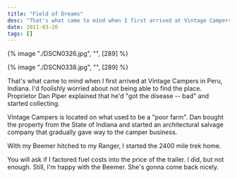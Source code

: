 ```yaml
---
title: "Field of Dreams"
desc: "That's what came to mind when I first arrived at Vintage Campers in Peru, Indiana. I'd foolishly worried about not being able to find the place. Proprietor Dan Piper explained that he'd \"got the disease -- bad\" and started collecting."
date: 2011-03-26
tags: []
---
```

<div class="md:float-right md:pl-10">
  {% image "./DSCN0326.jpg", "", [289] %}

  {% image "./DSCN0338.jpg", "", [289] %}
</div>

That's what came to mind when I first arrived at Vintage Campers in Peru, Indiana. I'd foolishly worried about not being able to find the place. Proprietor Dan Piper explained that he'd "got the disease -- bad" and started collecting.

Vintage Campers is located on what used to be a "poor farm". Dan bought the property from the State of Indiana and started an architectural salvage company that gradually gave way to the camper business.

With my Beemer hitched to my Ranger, I started the 2400 mile trek home.

You will ask if I factored fuel costs into the price of the trailer. I did, but not enough. Still, I'm happy with the Beemer. She's gonna come back nicely.

